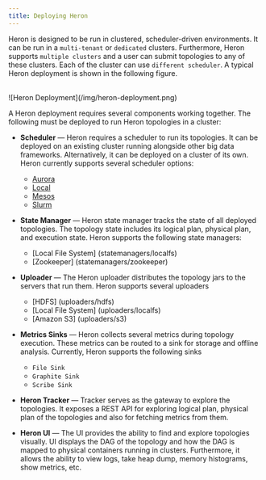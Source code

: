```yaml
---
title: Deploying Heron
---
```


Heron is designed to be run in clustered, scheduler-driven environments. It can
be run in a `multi-tenant` or `dedicated` clusters. Furthermore, Heron supports 
`multiple clusters` and a user can submit topologies to any of these clusters. Each
of the cluster can use `different scheduler`. A typical Heron deployment is shown 
in the following figure.

<br />
![Heron Deployment](/img/heron-deployment.png)
<br/>

A Heron deployment requires several components working together. The following must
be deployed to run Heron topologies in a cluster:

* **Scheduler** &mdash; Heron requires a scheduler to run its topologies. It can 
be deployed on an existing cluster running alongside other big data frameworks. 
Alternatively, it can be deployed on a cluster of its own. Heron currently 
supports several scheduler options:
  * [Aurora](schedulers/aurora)
  * [Local](schedulers/local)
  * [Mesos](schedulers/mesos)
  * [Slurm](schedulers/slurm)

* **State Manager** &mdash; Heron state manager tracks the state of all deployed
topologies. The topology state includes its logical plan, 
physical plan, and execution state. Heron supports the following state managers:
  * [Local File System] (statemanagers/localfs)
  * [Zookeeper] (statemanagers/zookeeper) 

* **Uploader** &mdash; The Heron uploader distributes the topology jars to the 
servers that run them. Heron supports several uploaders 
  * [HDFS] (uploaders/hdfs)
  * [Local File System] (uploaders/localfs)
  * [Amazon S3] (uploaders/s3)

* **Metrics Sinks** &mdash; Heron collects several metrics during topology execution.
These metrics can be routed to a sink for storage and offline analysis.
Currently, Heron supports the following sinks

  * `File Sink`
  * `Graphite Sink`
  * `Scribe Sink`

* **Heron Tracker** &mdash; Tracker serves as the gateway to explore the topologies.
It exposes a REST API for exploring logical plan, physical plan of the topologies and
also for fetching metrics from them.

* **Heron UI** &mdash; The UI provides the ability to find and explore topologies visually.
UI displays the DAG of the topology and how the DAG is mapped to physical containers 
running in clusters. Furthermore, it allows the ability to view logs, take heap dump, memory 
histograms, show metrics, etc. 
